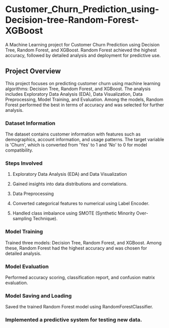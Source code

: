 # Customer_Churn_Prediction_using-Decision-tree-Random-Forest-XGBoost
A Machine Learning project for Customer Churn Prediction using Decision Tree, Random Forest, and XGBoost. Random Forest achieved the highest accuracy, followed by detailed analysis and deployment for predictive use.

## Project Overview
This project focuses on predicting customer churn using machine learning algorithms: Decision Tree, Random Forest, and XGBoost. The analysis includes Exploratory Data Analysis (EDA), Data Visualization, Data Preprocessing, Model Training, and Evaluation. Among the models, Random Forest performed the best in terms of accuracy and was selected for further analysis.

### Dataset Information
The dataset contains customer information with features such as demographics, account information, and usage patterns. The target variable is 'Churn', which is converted from 'Yes' to 1 and 'No' to 0 for model compatibility.

### Steps Involved
1. Exploratory Data Analysis (EDA) and Data Visualization

2. Gained insights into data distributions and correlations.

3. Data Preprocessing

4. Converted categorical features to numerical using Label Encoder.

5. Handled class imbalance using SMOTE (Synthetic Minority Over-sampling Technique).

### Model Training
Trained three models: Decision Tree, Random Forest, and XGBoost.
Among these, Random Forest had the highest accuracy and was chosen for detailed analysis.

### Model Evaluation
Performed accuracy scoring, classification report, and confusion matrix evaluation.

### Model Saving and Loading
Saved the trained Random Forest model using RandomForestClassifier.

### Implemented a predictive system for testing new data.
